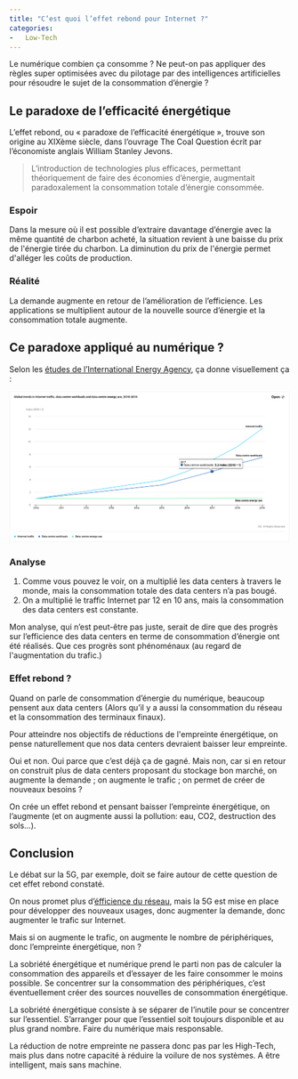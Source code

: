 ```yaml
---
title: "C’est quoi l’effet rebond pour Internet ?"
categories:
-   Low-Tech
---
```


Le numérique combien ça consomme ? Ne peut-on pas appliquer des règles super optimisées avec du pilotage par des intelligences artificielles pour résoudre le sujet de la consommation d’énergie ?

## Le paradoxe de l’efficacité énergétique

L’effet rebond, ou « paradoxe de l’efficacité énergétique », trouve son origine au XIXème siècle, dans l’ouvrage The Coal Question écrit par l’économiste anglais William Stanley Jevons.

> L’introduction de technologies plus efficaces, permettant théoriquement de faire des économies d’énergie, augmentait paradoxalement la consommation totale d’énergie consommée.

### Espoir

Dans la mesure où il est possible d’extraire davantage d’énergie avec la même quantité de charbon acheté, la situation revient à une baisse du prix de l'énergie tirée du charbon. La diminution du prix de l'énergie permet d'alléger les coûts de production.

### Réalité

La demande augmente en retour de l’amélioration de l’efficience. Les applications se multiplient autour de la nouvelle source d’énergie et la consommation totale augmente.

## Ce paradoxe appliqué au numérique ?

Selon les [études de l’International Energy Agency](https://www.iea.org/reports/data-centres-and-data-transmission-networks), ça donne visuellement ça :

![Digital divide - numérique responsable](/assets/global-trends-internet-traffic.png)

### Analyse

1. Comme vous pouvez le voir, on a multiplié les data centers à travers le monde, mais la consommation totale des data centers n’a pas bougé.
2. On a multiplié le traffic Internet par 12 en 10 ans, mais la consommation des data centers est constante.

Mon analyse, qui n’est peut-être pas juste, serait de dire que des progrès sur l’efficience des data centers en terme de consommation d’énergie ont été réalisés. Que ces progrès sont phénoménaux (au regard de l'augmentation du trafic.)

### Effet rebond ?

Quand on parle de consommation d’énergie du numérique, beaucoup pensent aux data centers (Alors qu’il y a aussi la consommation du réseau et la consommation des terminaux finaux).

Pour atteindre nos objectifs de réductions de l'empreinte énergétique, on pense naturellement que nos data centers devraient baisser leur empreinte.

Oui et non. Oui parce que c’est déjà ça de gagné. Mais non, car si en retour on construit plus de data centers proposant du stockage bon marché, on augmente la demande ; on augmente le trafic ; on permet de créer de nouveaux besoins ?

On crée un effet rebond et pensant baisser l’empreinte énergétique, on l’augmente (et on augmente aussi la pollution: eau, CO2, destruction des sols…).

## Conclusion

Le débat sur la 5G, par exemple, doit se faire autour de cette question de cet effet rebond constaté.

On nous promet plus d’[éfficience du réseau](/2020/07/10/interview-stephane-richard-xavier-niel-5G/), mais la 5G est mise en place pour développer des nouveaux usages, donc augmenter la demande, donc augmenter le trafic sur Internet.

Mais si on augmente le trafic, on augmente le nombre de périphériques, donc l’empreinte énergétique, non ?

La sobriété énergétique et numérique prend le parti non pas de calculer la consommation des appareils et d’essayer de les faire consommer le moins possible. Se concentrer sur la consommation des périphériques, c’est éventuellement créer des sources nouvelles de consommation énergétique.

La sobriété énergétique consiste à se séparer de l’inutile pour se concentrer sur l’essentiel. S’arranger pour que l’essentiel soit toujours disponible et au plus grand nombre. Faire du numérique mais responsable.

La réduction de notre empreinte ne passera donc pas par les High-Tech, mais plus dans notre capacité à réduire la voilure de nos systèmes. A être intelligent, mais sans machine.
